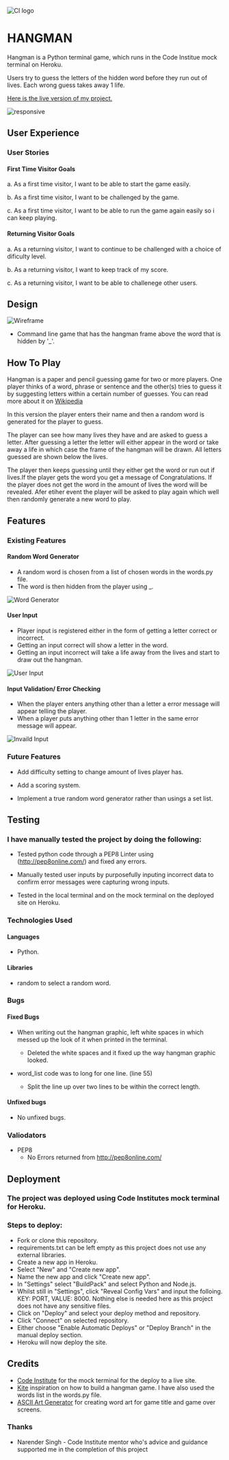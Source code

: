 ![CI logo](https://codeinstitute.s3.amazonaws.com/fullstack/ci_logo_small.png)
# HANGMAN
Hangman is a Python terminal game, which runs in the Code Institue mock terminal on Heroku.

Users try to guess the letters of the hidden word before they run out of lives. Each wrong guess takes away 1 life. 

[Here is the live version of my project.](https://hangman-ak.herokuapp.com/)


![responsive](assets/docs/responsive.jpg)

## User Experience

### User Stories
#### First Time Visitor Goals
a. As a first time visitor, I want to be able to start the game easily.

b. As a first time visitor, I want to be challenged by the game.

c. As a first time visitor, I want to be able to run the game again easily so i can keep playing.

#### Returning Visitor Goals
a. As a returning visitor, I want to continue to be challenged with a choice of dificulty level. 

b. As a returning visitor, I want to keep track of my score.

c. As a returning visitor, I want to be able to challenege other users. 

## Design 
![Wireframe](assets/docs/hangman_wireframe.jpg)
* Command line game that has the hangman frame above the word that is hidden by '_'.

## How To Play

Hangman is a paper and pencil guessing game for two or more players. One player thinks of a word, phrase or sentence and the other(s) tries to guess it by suggesting letters within a certain number of guesses. You can read more about it on [Wikipedia](https://en.wikipedia.org/wiki/Hangman_(game))

In this version the player enters their name and then a random word is generated for the player to guess.

The player can see how many lives they have and are asked to guess a letter. After guessing a letter the letter will either appear in the word or take away a life in which case the frame of the hangman will be drawn. All letters guessed are shown below the lives. 

The player then keeps guessing until they either get the word or run out if lives.If the player gets the word you get a message of Congratulations. If the player does not get the word in the amount of lives the word will be revealed. Afer etiher event the player will be asked to play again which well then randomly generate a new word to play.

## Features

### Existing Features

#### Random Word Generator

* A random word is chosen from a list of chosen words in the words.py file.
* The word is then hidden from the player using _.

![Word Generator](assets/docs/word_generator.jpg)

#### User Input

* Player input is registered either in the form of getting a letter correct or incorrect. 
* Getting an input correct will show a letter in the word.
* Getting an input incorrect will take a life away from the lives and start to draw out the hangman.

![User Input](assets/docs/user_input.jpg)

#### Input Validation/ Error Checking

* When the player enters anything other than a letter a error message will appear telling the player.
* When a player puts anything other than 1 letter in the same error message will appear.

![Invaild Input](assets/docs/invalid_input.jpg)

### Future Features

* Add difficulty setting to change amount of lives player has.

* Add a scoring system.

* Implement a true random word generator rather than usings a set list.  

## Testing

### I have manually tested the project by doing the following:

* Tested python code through a PEP8 Linter using (http://pep8online.com/) and fixed any errors.

* Manually tested user inputs by purposefully inputing incorrect data to confirm error messages were capturing wrong inputs.

* Tested in the local terminal and on the mock terminal on the deployed site on Heroku.

### Technologies Used

#### Languages
* Python.

#### Libraries
* random to select a random word.

### Bugs 

#### Fixed Bugs 
* When writing out the hangman graphic, left white spaces in which messed up the look of it when printed in the terminal.
    * Deleted the white spaces and it fixed up the way hangman graphic looked. 

* word_list code was to long for one line. (line 55)
    * Split the line up over two lines to be within the correct length.

#### Unfixed bugs 
* No unfixed bugs. 

### Valiodators 
* PEP8 
    * No Errors returned from http://pep8online.com/

## Deployment

### The project was deployed using Code Institutes mock terminal for Heroku.

### Steps to deploy:
* Fork or clone this repository.
* requirements.txt can be left empty as this project does not use any external libraries.
* Create a new app in Heroku.
* Select "New" and "Create new app".
* Name the new app and click "Create new app".
* In "Settings" select "BuildPack" and select Python and Node.js.
* Whilst still in "Settings", click "Reveal Config Vars" and input the folloing. KEY: PORT, VALUE: 8000. Nothing else is needed here as this project does not have any sensitive files.
* Click on "Deploy" and select your deploy method and repository.
* Click "Connect" on selected repository.
* Either choose "Enable Automatic Deploys" or "Deploy Branch" in the manual deploy section.
* Heroku will now deploy the site.

## Credits 

* [Code Institute](https://codeinstitute.net/) for the mock terminal for the deploy to a live site.
* [Kite](https://www.youtube.com/watch?v=m4nEnsavl6w) inspiration on how to build a hangman game. I have also used the words list in the words.py file.
* [ASCII Art Generator](https://patorjk.com/software/taag/#p=display&f=Standard&t=Hangman) for creating word art for game title and game over screens.

### Thanks
* Narender Singh - Code Institute mentor who's advice and guidance supported me in the completion of this project
